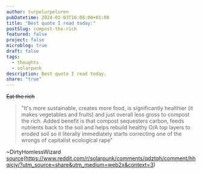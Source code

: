 ```yaml
---
author: turpelurpeluren
pubDatetime: 2024-02-03T16:08:00+01:00
title: "Best quote I read today:"
postSlug: compost-the-rich
featured: false
project: false
microblog: true
draft: false
tags:
  - thoughts
  - solarpunk
description: Best quote I read today.
share: "true"
---
```


~~Eat the rich~~

> "It's more sustainable, creates more food, is significantly healthier (it makes vegetables and fruits) and just overall less gross to compost the rich. Added benefit is that compost sequesters carbon, feeds nutrients back to the soil and helps rebuild healthy O/A top layers to eroded soil so it literally immediately starts correcting one of the wrongs of capitalist ecological rape"

~DirtyHomlessWizard [source](source)(https://www.reddit.com/r/solarpunk/comments/qdztqh/comment/hhqicjy/?utm_source=share&utm_medium=web2x&context=3)